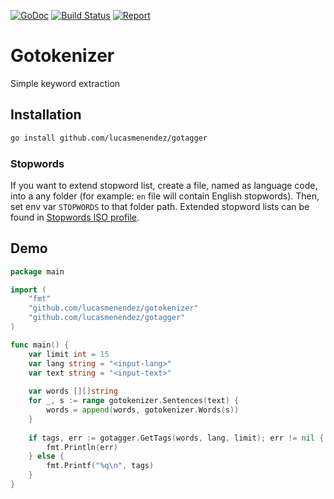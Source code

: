 [![GoDoc](https://img.shields.io/badge/GoDoc-reference-5272B4.svg)](https://godoc.org/github.com/lucasmenendez/gotagger)
[![Build Status](https://travis-ci.org/lucasmenendez/gotagger.svg?branch=master)](https://travis-ci.org/lucasmenendez/gotagger)
[![Report](https://goreportcard.com/badge/github.com/lucasmenendez/gotagger)](https://goreportcard.com/report/github.com/lucasmenendez/gotagger)

# Gotokenizer
Simple keyword extraction

## Installation
```bash
go install github.com/lucasmenendez/gotagger
```

### Stopwords
If you want to extend stopword list, create a file, named as language code, into a any folder (for example: `en` file will contain English stopwords). Then, set env var `STOPWORDS` to that folder path.
Extended stopword lists can be found in [Stopwords ISO profile](https://github.com/stopwords-iso).

## Demo
````go
package main

import (
    "fmt"
    "github.com/lucasmenendez/gotokenizer"
    "github.com/lucasmenendez/gotagger"
)

func main() {
    var limit int = 15
    var lang string = "<input-lang>"
    var text string = "<input-text>"
    
    var words [][]string
    for _, s := range gotokenizer.Sentences(text) {
        words = append(words, gotokenizer.Words(s))
    }
    
    if tags, err := gotagger.GetTags(words, lang, limit); err != nil {
        fmt.Println(err)
    } else {
        fmt.Printf("%q\n", tags)
    }
}
````
